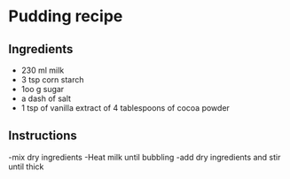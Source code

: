 # Pudding recipe


## Ingredients

- 230 ml milk
- 3 tsp corn starch
- 1oo g sugar
- a dash of salt
- 1 tsp of vanilla extract of 4 tablespoons of cocoa powder


## Instructions

-mix dry ingredients
-Heat milk until bubbling
-add dry ingredients and stir until thick
